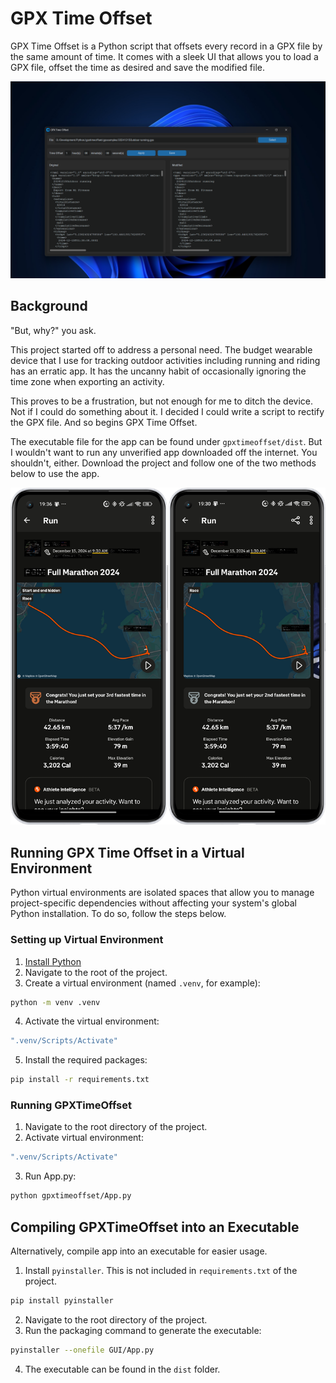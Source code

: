 # GPX Time Offset
GPX Time Offset is a Python script that offsets every record in a GPX file by the same amount of time. It comes with a sleek UI that allows you to load a GPX file, offset the time as desired and save the modified file.

![Screenshot](screenshots/main_ui.png "GPX Time Offset comes with a sleek UI designed with CustomTkinter")

## Background
"But, why?" you ask.

This project started off to address a personal need. The budget wearable device that I use for tracking outdoor activities including running and riding has an erratic app. It has the uncanny habit of occasionally ignoring the time zone when exporting an activity.

This proves to be a frustration, but not enough for me to ditch the device. Not if I could do something about it. I decided I could write a script to rectify the GPX file. And so begins GPX Time Offset.

The executable file for the app can be found under `gpxtimeoffset/dist`. But I wouldn't want to run any unverified app downloaded off the internet. You shouldn't, either. Download the project and follow one of the two methods below to use the app.

![BeforeAfter](screenshots/strava_before_after.png "Before and after modification")
## Running GPX Time Offset in a Virtual Environment
Python virtual environments are isolated spaces that allow you to manage project-specific dependencies without affecting your system's global Python installation. To do so, follow the steps below.

### Setting up Virtual Environment
1. [Install Python](https://www.python.org/downloads/)
2. Navigate to the root of the project.
3. Create a virtual environment (named `.venv`, for example):
```bash
python -m venv .venv
```
4. Activate the virtual environment:
```bash
".venv/Scripts/Activate"
```
5. Install the required packages:
```bash
pip install -r requirements.txt
```

### Running GPXTimeOffset
1. Navigate to the root directory of the project.
2. Activate virtual environment:
```bash
".venv/Scripts/Activate"
```
3. Run App.py:
```bash
python gpxtimeoffset/App.py
```

## Compiling GPXTimeOffset into an Executable
Alternatively, compile app into an executable for easier usage.

1. Install `pyinstaller`. This is not included in `requirements.txt` of the project.
```bash
pip install pyinstaller
```
2. Navigate to the root directory of the project.
3. Run the packaging command to generate the executable:
```bash
pyinstaller --onefile GUI/App.py
```
4. The executable can be found in the `dist` folder.
